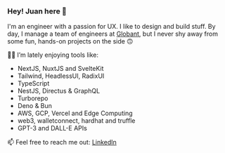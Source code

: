 ### Hey! Juan here 👋

<!--
**Saissaken/Saissaken** is a ✨ _special_ ✨ repository because its `README.md` (this file) appears on your GitHub profile.

Here are some ideas to get you started:

- 🔭 I’m currently working on ...
- 🌱 I’m currently learning ...
- 👯 I’m looking to collaborate on ...
- 🤔 I’m looking for help with ...
- 💬 Ask me about ...
- 📫 How to reach me: ...
- 😄 Pronouns: ...
- ⚡ Fun fact: ...
-->
I'm an engineer with a passion for UX. I like to design and build stuff. By day, I manage a team of engineers at [Globant](https://www.globant.com/), but I never shy away from some fun, hands-on projects on the side 🙃

👨‍💻 I’m lately enjoying tools like:

- NextJS, NuxtJS and SvelteKit
- Tailwind, HeadlessUI, RadixUI
- TypeScript
- NestJS, Directus & GraphQL
- Turborepo
- Deno & Bun
- AWS, GCP, Vercel and Edge Computing
- web3, walletconnect, hardhat and truffle
- GPT-3 and DALL-E APIs

📫 Feel free to reach me out: [LinkedIn](https://www.linkedin.com/in/jsaissac)
